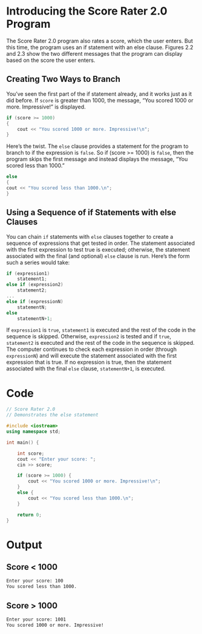 # Introducing the Score Rater 2.0 Program

The Score Rater 2.0 program also rates a score, which the user enters. But this time, the program uses an if statement with an else clause. Figures 2.2 and 2.3 show the two different messages that the program can display based on the score the user enters.

## Creating Two Ways to Branch

You’ve seen the first part of the if statement already, and it works just as it did before. If `score` is greater than 1000, the message, “You scored 1000 or more. Impressive!” is displayed.

```cpp
if (score >= 1000)
{
    cout << "You scored 1000 or more. Impressive!\n"; 
}
```

Here’s the twist. The `else` clause provides a statement for the program to branch to if the expression is `false`. So if (score >= 1000) is `false`, then the program skips the first message and instead displays the message, “You scored less than 1000.”

```cpp
else
{
cout << "You scored less than 1000.\n"; 
}
```

## Using a Sequence of if Statements with else Clauses

You can chain `if` statements with `else` clauses together to create a sequence of expressions that get tested in order. The statement associated with the first expression to test true is executed; otherwise, the statement associated with the final (and optional) `else` clause is run. Here’s the form such a series would take:

```cpp
if (expression1)
    statement1;
else if (expression2)
    statement2;
...
else if (expressionN)
    statementN;
else
    statementN+1;
```

If `expression1` is `true`, `statement1` is executed and the rest of the code in the sequence is skipped. Otherwise, `expression2` is tested and if `true`, `statement2` is executed and the rest of the code in the sequence is skipped. The computer continues to check each expression in order (through `expressionN`) and will execute the statement associated with the first expression that is true. If no expression is true, then the statement associated with the final `else` clause, `statementN+1`, is executed.

# Code
```cpp
// Score Rater 2.0
// Demonstrates the else statement

#include <iostream>
using namespace std;

int main() {

	int score;
	cout << "Enter your score: ";
	cin >> score;

	if (score >= 1000) {
		cout << "You scored 1000 or more. Impressive!\n";
	}
	else {
		cout << "You scored less than 1000.\n";
	}

	return 0;
}
```

# Output

## Score < 1000
```txt
Enter your score: 100
You scored less than 1000.
```

## Score > 1000
```txt
Enter your score: 1001
You scored 1000 or more. Impressive!
```